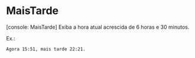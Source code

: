# MaisTarde
[console: MaisTarde] Exiba a hora atual acrescida de 6 horas e 30 minutos.

Ex.:

```
Agora 15:51, mais tarde 22:21.
```
